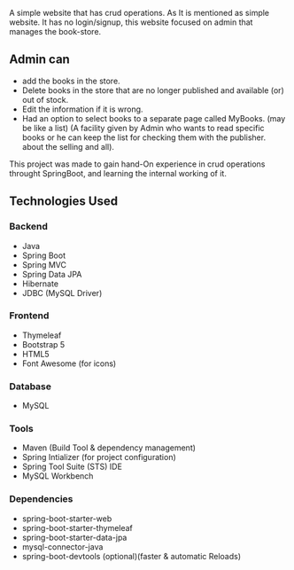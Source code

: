 A simple website that has crud operations.
As It is mentioned as simple website. It has no login/signup, this website focused on admin that manages the book-store.
## Admin can 
   - add the books in the store.
   - Delete books in the store that are no longer published and available (or) out of stock.
   - Edit the information if it is wrong.
   - Had an option to select books to a separate page called MyBooks. (may be like a list)
     (A facility given by Admin who wants to read specific books or he can keep the list for checking them with the publisher. about the selling and all).

This project was made to gain hand-On experience in crud operations throught SpringBoot, and learning the internal working of it.
    
## Technologies Used

  ### Backend
  - Java
  - Spring Boot
  - Spring MVC
  - Spring Data JPA
  - Hibernate
  - JDBC (MySQL Driver)
  
  ### Frontend
  - Thymeleaf
  - Bootstrap 5
  - HTML5
  - Font Awesome (for icons)
  
  ### Database
  - MySQL
  
  ### Tools
  - Maven (Build Tool & dependency management)
  - Spring Intializer (for project configuration)
  - Spring Tool Suite (STS) IDE
  - MySQL Workbench 
  
  ### Dependencies
  - spring-boot-starter-web
  - spring-boot-starter-thymeleaf
  - spring-boot-starter-data-jpa
  - mysql-connector-java
  - spring-boot-devtools (optional)(faster & automatic Reloads)


